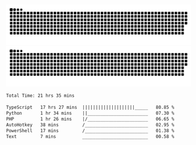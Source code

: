 ![github contribution grid snake animation](https://raw.githubusercontent.com/Madscientiste/Madscientiste/output/github-contribution-grid-snake-dark.svg#gh-dark-mode-only)
![github contribution grid snake animation](https://raw.githubusercontent.com/Madscientiste/Madscientiste/output/github-contribution-grid-snake.svg#gh-light-mode-only)

<!--START_SECTION:waka-->

```text
Total Time: 21 hrs 35 mins

TypeScript   17 hrs 27 mins  ||||||||||||||||||||_____   80.85 %
Python       1 hr 34 mins    ||_______________________   07.30 %
PHP          1 hr 26 mins    |/_______________________   06.65 %
AutoHotkey   38 mins         /________________________   02.95 %
PowerShell   17 mins         /________________________   01.38 %
Text         7 mins          _________________________   00.58 %
```

<!--END_SECTION:waka-->
